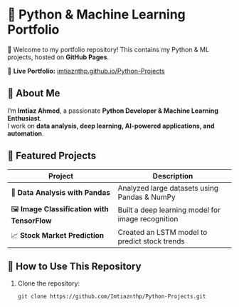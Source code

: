 # 🐍 Python & Machine Learning Portfolio  

🚀 Welcome to my portfolio repository! This contains my Python & ML projects, hosted on **GitHub Pages**.  

🔗 **Live Portfolio:** [imtiaznthp.github.io/Python-Projects](https://imtiaznthp.github.io/Python-Projects/)  

## 📌 About Me  
I’m **Imtiaz Ahmed**, a passionate **Python Developer & Machine Learning Enthusiast**.  
I work on **data analysis, deep learning, AI-powered applications, and automation**.  

## 🚀 Featured Projects  

| Project | Description |
|---------|------------|
| 📝 **Data Analysis with Pandas** | Analyzed large datasets using Pandas & NumPy |
| 🖼️ **Image Classification with TensorFlow** | Built a deep learning model for image recognition |
| 📈 **Stock Market Prediction** | Created an LSTM model to predict stock trends |

## 📂 How to Use This Repository  
1. Clone the repository:  
   ```bash
   git clone https://github.com/Imtiaznthp/Python-Projects.git
